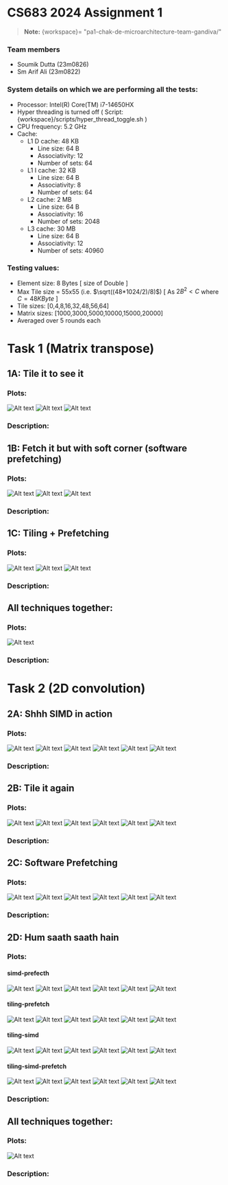 # CS683 2024 Assignment 1
> **Note:** {workspace}= "pa1-chak-de-microarchitecture-team-gandiva/"

### Team members
* Soumik Dutta (23m0826)
* Sm Arif Ali (23m0822)

### System details on which we are performing all the tests:

* Processor: Intel(R) Core(TM) i7-14650HX
* Hyper threading is turned off ( Script: {workspace}/scripts/hyper_thread_toggle.sh )
*  CPU frequency: 5.2 GHz
* Cache:
    * L1 D cache: 48 KB
        * Line size: 64 B
        * Associativity: 12
        * Number of sets: 64
    * L1 I cache: 32 KB
        * Line size: 64 B
        * Associativity: 8
        * Number of sets: 64
    * L2 cache: 2 MB
        * Line size: 64 B
        * Associativity: 16
        * Number of sets: 2048
    * L3 cache: 30 MB
        * Line size: 64 B
        * Associativity: 12
        * Number of sets: 40960


### Testing values:
 * Element size: 8 Bytes [ size of Double ] 
 * Max Tile size = 55x55 (i.e. $\sqrt((48*1024/2)/8)$) [ As $2B^2<C$ where $C= 48 KByte$ ] 
 * Tile sizes: [0,4,8,16,32,48,56,64]
 * Matrix sizes: [1000,3000,5000,10000,15000,20000]
 * Averaged over 5 rounds each

# Task 1 (Matrix transpose)

## 1A: Tile it to see it
### Plots:
<img title="a title" alt="Alt text" src="./plots/part1/tiling_inst_20K_64.png">
<img title="a title" alt="Alt text" src="./plots/part1/tiling_mpki_20K_64.png">
<img title="a title" alt="Alt text" src="./plots/part1/tiling_speedup_20K_64.png">

### Description:


## 1B: Fetch it but with soft corner (software prefetching)

### Plots:
<img title="a title" alt="Alt text" src="./plots/part1/prefetch_inst_20K.png">
<img title="a title" alt="Alt text" src="./plots/part1/prefetch_mpki_20K.png">
<img title="a title" alt="Alt text" src="./plots/part1/prefetch_speedup_20K.png">

### Description:

## 1C: Tiling + Prefetching

### Plots:
<img title="a title" alt="Alt text" src="./plots/part1/tilingprefetch_inst_20K_64.png">
<img title="a title" alt="Alt text" src="./plots/part1/tilingprefetch_mpki_20K_64.png">
<img title="a title" alt="Alt text" src="./plots/part1/tilingprefetch_speedup_20K_64.png">

### Description:

## All techniques together:

### Plots:
<img title="a title" alt="Alt text" src="./plots/part1/part1_all_techniques.png">

### Description:



# Task 2 (2D convolution)

## 2A: Shhh SIMD in action

### Plots:
<img title="a title" alt="Alt text" src="./plots/part2/simd_inst_10K_8.png">
<img title="a title" alt="Alt text" src="./plots/part2/simd_inst_10K_16.png">
<img title="a title" alt="Alt text" src="./plots/part2/simd_mpki_10K_8.png">
<img title="a title" alt="Alt text" src="./plots/part2/simd_mpki_10K_16.png">
<img title="a title" alt="Alt text" src="./plots/part2/simd_speedup_10K_8.png">
<img title="a title" alt="Alt text" src="./plots/part2/simd_speedup_10K_16.png">

### Description:

## 2B: Tile it again

### Plots:
<img title="a title" alt="Alt text" src="./plots/part2/tiling_inst_10K_8.png">
<img title="a title" alt="Alt text" src="./plots/part2/tiling_inst_10K_16.png">
<img title="a title" alt="Alt text" src="./plots/part2/tiling_mpki_10K_8.png">
<img title="a title" alt="Alt text" src="./plots/part2/tiling_mpki_10K_16.png">
<img title="a title" alt="Alt text" src="./plots/part2/tiling_speedup_10K_8.png">
<img title="a title" alt="Alt text" src="./plots/part2/tiling_speedup_10K_16.png">

### Description:

## 2C: Software Prefetching

### Plots:
<img title="a title" alt="Alt text" src="./plots/part2/prefetch_inst_10K_8.png">
<img title="a title" alt="Alt text" src="./plots/part2/prefetch_inst_10K_16.png">
<img title="a title" alt="Alt text" src="./plots/part2/prefetch_mpki_10K_8.png">
<img title="a title" alt="Alt text" src="./plots/part2/prefetch_mpki_10K_16.png">
<img title="a title" alt="Alt text" src="./plots/part2/prefetch_speedup_10K_8.png">
<img title="a title" alt="Alt text" src="./plots/part2/prefetch_speedup_10K_16.png">

### Description:

## 2D: Hum saath saath hain 

### Plots:
#### simd-prefecth
<img title="a title" alt="Alt text" src="./plots/part2/simd-prefetch_inst_10K_8.png">
<img title="a title" alt="Alt text" src="./plots/part2/simd-prefetch_inst_10K_16.png">
<img title="a title" alt="Alt text" src="./plots/part2/simd-prefetch_mpki_10K_8.png">
<img title="a title" alt="Alt text" src="./plots/part2/simd-prefetch_mpki_10K_16.png">
<img title="a title" alt="Alt text" src="./plots/part2/simd-prefetch_speedup_10K_8.png">
<img title="a title" alt="Alt text" src="./plots/part2/simd-prefetch_speedup_10K_16.png">


#### tiling-prefetch

<img title="a title" alt="Alt text" src="./plots/part2/tiling-prefetch_inst_10K_8.png">
<img title="a title" alt="Alt text" src="./plots/part2/tiling-prefetch_inst_10K_16.png">
<img title="a title" alt="Alt text" src="./plots/part2/tiling-prefetch_mpki_10K_8.png">
<img title="a title" alt="Alt text" src="./plots/part2/tiling-prefetch_mpki_10K_16.png">
<img title="a title" alt="Alt text" src="./plots/part2/tiling-prefetch_speedup_10K_8.png">
<img title="a title" alt="Alt text" src="./plots/part2/tiling-prefetch_speedup_10K_16.png">


#### tiling-simd

<img title="a title" alt="Alt text" src="./plots/part2/tiling-simd_inst_10K_8.png">
<img title="a title" alt="Alt text" src="./plots/part2/tiling-simd_inst_10K_16.png">
<img title="a title" alt="Alt text" src="./plots/part2/tiling-simd_mpki_10K_8.png">
<img title="a title" alt="Alt text" src="./plots/part2/tiling-simd_mpki_10K_16.png">
<img title="a title" alt="Alt text" src="./plots/part2/tiling-simd_speedup_10K_8.png">
<img title="a title" alt="Alt text" src="./plots/part2/tiling-simd_speedup_10K_16.png">

#### tiling-simd-prefetch
<img title="a title" alt="Alt text" src="./plots/part2/tiling-simd-prefetch_inst_10K_8.png">
<img title="a title" alt="Alt text" src="./plots/part2/tiling-simd-prefetch_inst_10K_16.png">
<img title="a title" alt="Alt text" src="./plots/part2/tiling-simd-prefetch_mpki_10K_8.png">
<img title="a title" alt="Alt text" src="./plots/part2/tiling-simd-prefetch_mpki_10K_16.png">
<img title="a title" alt="Alt text" src="./plots/part2/tiling-simd-prefetch_speedup_10K_8.png">
<img title="a title" alt="Alt text" src="./plots/part2/tiling-simd-prefetch_speedup_10K_16.png">

### Description:

## All techniques together:

### Plots:
<img title="a title" alt="Alt text" src="./plots/part2/part2_all_techniques.png">

### Description:


 